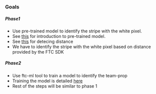 ### Goals 

##### Phase1 

* Use pre-trained model to identify the stripe with the white pixel. 
* See [this](https://ftc-docs.firstinspires.org/en/latest/programming_resources/vision/tensorflow_cs_2023/tensorflow-cs-2023.html#:~:text=A%20trained%20TensorFlow%20model%20was,CENTERSTAGE%20presented%20by%20RTX%20challenge.&text=TensorFlow%20Object%20Detection%20(TFOD)%20has,white%20Pixel%20during%20a%20match) for introduction to pre-trained model.
* See [this](https://www.reddit.com/r/FTC/comments/nycssw/how_to_get_the_coordinate_of_detected_object_in_a/?rdt=53346) for detecing distance
* We have to identify the stripe with the white pixel based on distance provided by the FTC SDK

##### Phase2

* Use ftc-ml tool to train a model to identify the team-prop
* Training the model is detailed [here](https://ftc-docs.firstinspires.org/en/latest/ftc_ml/managing_tool/create_videos/create-videos.html)
* Rest of the steps will be similar to phase 1
